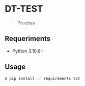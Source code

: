 # DT-TEST
> Pruebas

## Requeriments
- Python 3.10.6+

## Usage
```bash
$ pip install -r requirements.txt 
```